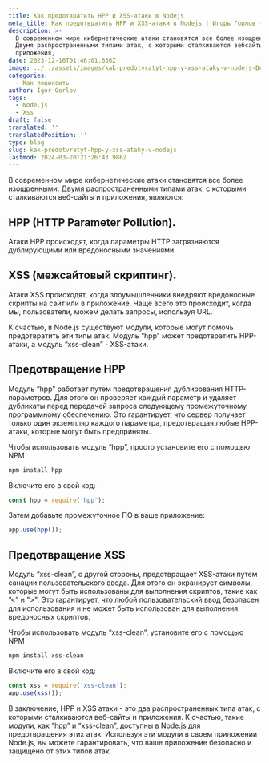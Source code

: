 ```yaml
---
title: Как предотвратить HPP и XSS-атаки в Nodejs
meta_title: Как предотвратить HPP и XSS-атаки в Nodejs | Игорь Горлов - Фронтeндер
description: >-
  В современном мире кибернетические атаки становятся все более изощренными.
  Двумя распространенными типами атак, с которыми сталкиваются вебсайты и
  приложения,
date: 2023-12-16T01:46:01.636Z
image: ../../assets/images/kak-predotvratyt-hpp-y-xss-ataky-v-nodejs-Dec-16-2023.avif
categories:
  - Как пофиксить
author: Igor Gorlov
tags:
  - Node.js
  - Xss
draft: false
translated: ''
translatedPosition: ''
type: blog
slug: kak-predotvratyt-hpp-y-xss-ataky-v-nodejs
lastmod: 2024-03-20T21:26:43.986Z
---
```


В современном мире кибернетические атаки становятся все более изощренными. Двумя распространенными типами атак, с которыми сталкиваются веб-сайты и приложения, являются:

## HPP (HTTP Parameter Pollution).

Атаки HPP происходят, когда параметры HTTP загрязняются дублирующими или вредоносными значениями.

## XSS (межсайтовый скриптинг).

Атаки XSS происходят, когда злоумышленники внедряют вредоносные скрипты на сайт или в приложение. Чаще всего это происходит, когда мы, пользователи, можем делать запросы, используя URL.

К счастью, в Node.js существуют модули, которые могут помочь предотвратить эти типы атак. Модуль “hpp” может предотвратить HPP-атаки, а модуль “xss-clean” - XSS-атаки.

## Предотвращение HPP

Модуль “hpp” работает путем предотвращения дублирования HTTP-параметров. Для этого он проверяет каждый параметр и удаляет дубликаты перед передачей запроса следующему промежуточному программному обеспечению. Это гарантирует, что сервер получает только один экземпляр каждого параметра, предотвращая любые HPP-атаки, которые могут быть предприняты.

Чтобы использовать модуль “hpp”, просто установите его с помощью NPM

```bash
npm install hpp
```

Включите его в свой код:

```js
const hpp = require('hpp');
```

Затем добавьте промежуточное ПО в ваше приложение:

```js
app.use(hpp());
```

## Предотвращение XSS

Модуль “xss-clean”, с другой стороны, предотвращает XSS-атаки путем санации пользовательского ввода. Для этого он экранирует символы, которые могут быть использованы для выполнения скриптов, такие как ”<” и ">". Это гарантирует, что любой пользовательский ввод безопасен для использования и не может быть использован для выполнения вредоносных скриптов.

Чтобы использовать модуль “xss-clean”, установите его с помощью NPM

```bash
npm install xss-clean
```

Включите его в свой код:

```js
const xss = require('xss-clean');
app.use(xss());
```

В заключение, HPP и XSS атаки - это два распространенных типа атак, с которыми сталкиваются веб-сайты и приложения. К счастью, такие модули, как “hpp” и “xss-clean”, доступны в Node.js для предотвращения этих атак. Используя эти модули в своем приложении Node.js, вы можете гарантировать, что ваше приложение безопасно и защищено от этих типов атак.
